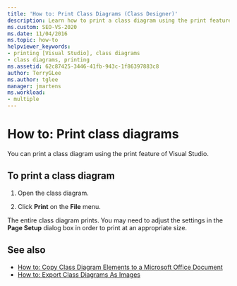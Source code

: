 ```yaml
---
title: 'How to: Print Class Diagrams (Class Designer)'
description: Learn how to print a class diagram using the print feature of Visual Studio.
ms.custom: SEO-VS-2020
ms.date: 11/04/2016
ms.topic: how-to
helpviewer_keywords:
- printing [Visual Studio], class diagrams
- class diagrams, printing
ms.assetid: 62c87425-3446-41fb-943c-1f86397883c8
author: TerryGLee
ms.author: tglee
manager: jmartens
ms.workload:
- multiple
---
```

# How to: Print class diagrams

You can print a class diagram using the print feature of Visual Studio.

## To print a class diagram

1. Open the class diagram.

2. Click **Print** on the **File** menu.

The entire class diagram prints. You may need to adjust the settings in the **Page Setup** dialog box in order to print at an appropriate size.

## See also

- [How to: Copy Class Diagram Elements to a Microsoft Office Document](how-to-copy-class-diagram-elements-to-a-microsoft-office-document.md)
- [How to: Export Class Diagrams As Images](how-to-export-class-diagrams-as-images.md)
